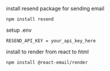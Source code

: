 install resend package for sending email
```
npm install resend
```

setup .env
```
RESEND_API_KEY = your_api_key_here
```

install to render from react to html
```
npm install @react-email/render
```
